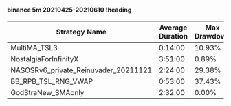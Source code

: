 #### binance 5m 20210425-20210610 !heading
| Strategy Name                        | Average Duration | Max Drawdown | Profit Mean | Profit Sum | Profit Total | Trade Count | Win Rate |
| ------------------------------------ | ---------------- | ------------ | ----------- | ---------- | ------------ | ----------- | -------- |
| MultiMA_TSL3                         | 0:14:00          | 10.93%       | 74.11%      | 65436.00%  | 25733.00%    | 883         | 71.12%   |
| NostalgiaForInfinityX                | 3:51:00          | 0.89%        | 262.03%     | 69700.00%  | 14812.00%    | 266         | 99.62%   |
| NASOSRv6_private_Reinuvader_20211121 | 2:24:00          | 29.38%       | 84.23%      | 42703.00%  | 10529.00%    | 507         | 88.17%   |
| BB_RPB_TSL_RNG_VWAP                  | 0:53:00          | 37.43%       | 67.84%      | 40300.00%  | 10680.00%    | 594         | 81.31%   |
| GodStraNew_SMAonly                   | 2:32:00          | 0.00%        | 1035.20%    | 28986.00%  | 7073.00%     | 28          | 96.43%   |